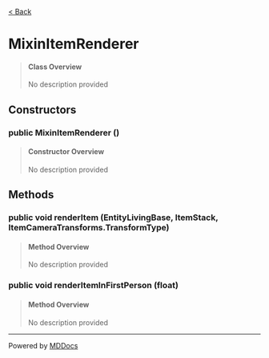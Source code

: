 [< Back](README.md)
# MixinItemRenderer #
>#### Class Overview ####
>No description provided
## Constructors ##
### public MixinItemRenderer () ###
>#### Constructor Overview ####
>No description provided
>
## Methods ##
### public void renderItem (EntityLivingBase, ItemStack, ItemCameraTransforms.TransformType) ###
>#### Method Overview ####
>No description provided
>
### public void renderItemInFirstPerson (float) ###
>#### Method Overview ####
>No description provided
>

---
Powered by [MDDocs](https://github.com/VRCube/MDDocs)